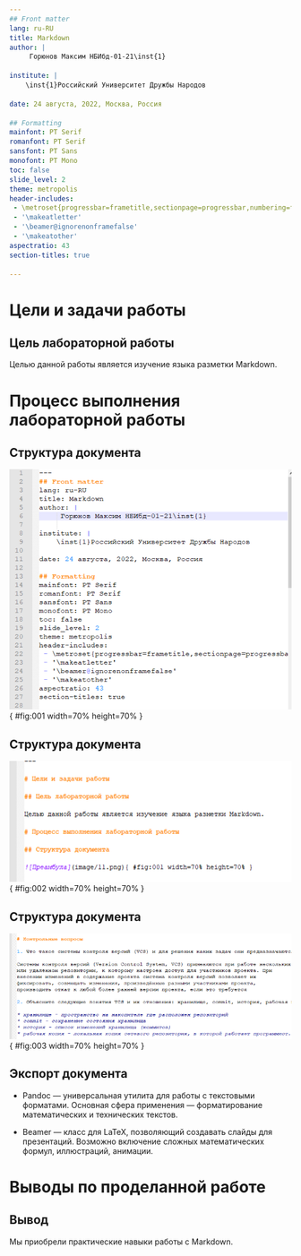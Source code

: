 ```yaml
---
## Front matter
lang: ru-RU
title: Markdown
author: |
	 Горюнов Максим НБИбд-01-21\inst{1}

institute: |
	\inst{1}Российский Университет Дружбы Народов

date: 24 августа, 2022, Москва, Россия

## Formatting
mainfont: PT Serif
romanfont: PT Serif
sansfont: PT Sans
monofont: PT Mono
toc: false
slide_level: 2
theme: metropolis
header-includes: 
 - \metroset{progressbar=frametitle,sectionpage=progressbar,numbering=fraction}
 - '\makeatletter'
 - '\beamer@ignorenonframefalse'
 - '\makeatother'
aspectratio: 43
section-titles: true

---
```


# Цели и задачи работы

## Цель лабораторной работы

Целью данной работы является изучение языка разметки Markdown.

# Процесс выполнения лабораторной работы

## Структура документа

![Преамбула](image/11.png){ #fig:001 width=70% height=70% }

## Структура документа

![Разделы и изображение](image/12.png){ #fig:002 width=70% height=70% }

## Структура документа

![Списки](image/13.png){ #fig:003 width=70% height=70% }

## Экспорт документа

* Pandoc — универсальная утилита для работы с текстовыми форматами. Основная сфера применения — форматирование математических и технических текстов.

* Beamer — класс для LaTeX, позволяющий создавать слайды для презентаций. Возможно включение сложных математических формул, иллюстраций, анимации.

# Выводы по проделанной работе

## Вывод

Мы приобрели практические навыки работы с Markdown.
